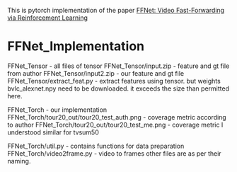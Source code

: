 
This is pytorch implementation of the paper  [FFNet: Video Fast-Forwarding via Reinforcement Learning](http://openaccess.thecvf.com/content_cvpr_2018/papers/Lan_FFNet_Video_Fast-Forwarding_CVPR_2018_paper.pdf)

# FFNet_Implementation

FFNet_Tensor - all files of tensor
FFNet_Tensor/input.zip - feature and gt file from author
FFNet_Tensor/input2.zip - our feature and gt file
FFNet_Tensor/extract_feat.py - extract features using tensor. but weights bvlc_alexnet.npy need to be downloaded. it exceeds the size than permitted here.

FFNet_Torch - our implementation
FFNet_Torch/tour20_out/tour20_test_auth.png - coverage metric according to author
FFNet_Torch/tour20_out/tour20_test_me.png - coverage metric I understood
similar for tvsum50

FFNet_Torch/util.py - contains functions for data preparation
FFNet_Torch/video2frame.py - video to frames
other files are as per their naming.




